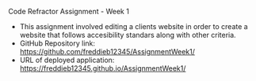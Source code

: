 Code Refractor Assignment - Week 1
- This assignment involved editing a clients website in order to create a website that follows accesibility standars along with other criteria.
- GitHub Repository link: https://github.com/freddieb12345/AssignmentWeek1/ 
- URL of deployed application: https://freddieb12345.github.io/AssignmentWeek1/
